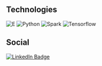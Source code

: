 ## Technologies
![E](https://img.shields.io/badge/-Python-black?style=flat-square&logo=R)
![Python](https://img.shields.io/badge/-Python-black?style=flat-square&logo=Python)
![Spark](https://img.shields.io/badge/-Python-black?style=flat-square&logo=Spark)
![Tensorflow](https://img.shields.io/badge/-Python-black?style=flat-square&logo=Tensorflow)

## Social
[![LinkedIn Badge](https://img.shields.io/badge/LinkedIn-Profile-informational?style=flat&logo=linkedin&logoColor=white&color=0D76A8)](https://www.linkedin.com/in/joaoluizdandrea/)


